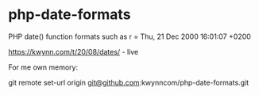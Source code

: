 # php-date-formats
PHP date() function formats such as r = Thu, 21 Dec 2000 16:01:07 +0200

https://kwynn.com/t/20/08/dates/  - live



For me own memory:

git remote set-url origin git@github.com:kwynncom/php-date-formats.git
